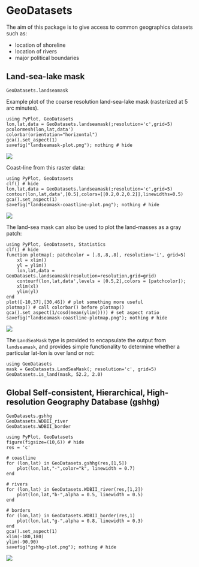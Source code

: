 # GeoDatasets

The aim of this package is to give access to common geographics datasets such as:
* location of shoreline
* location of rivers
* major political boundaries



## Land-sea-lake mask

```@docs
GeoDatasets.landseamask
```

Example plot of the coarse resolution land-sea-lake mask (rasterized at 5 arc minutes).

```@example
using PyPlot, GeoDatasets
lon,lat,data = GeoDatasets.landseamask(;resolution='c',grid=5)
pcolormesh(lon,lat,data')
colorbar(orientation="horizontal")
gca().set_aspect(1)
savefig("landseamask-plot.png"); nothing # hide
```

![](landseamask-plot.png)

Coast-line from this raster data:

```@example
using PyPlot, GeoDatasets
clf() # hide
lon,lat,data = GeoDatasets.landseamask(;resolution='c',grid=5)
contour(lon,lat,data',[0.5],colors=[[0.2,0.2,0.2]],linewidths=0.5)
gca().set_aspect(1)
savefig("landseamask-coastline-plot.png"); nothing # hide
```

![](landseamask-coastline-plot.png)

The land-sea mask can also be used to plot the land-masses as a gray patch:

```@example
using PyPlot, GeoDatasets, Statistics
clf() # hide
function plotmap(; patchcolor = [.8,.8,.8], resolution='i', grid=5)
    xl = xlim()
    yl = ylim()
    lon,lat,data = GeoDatasets.landseamask(resolution=resolution,grid=grid)
    contourf(lon,lat,data',levels = [0.5,2],colors = [patchcolor]);
    xlim(xl)
    ylim(yl)
end
plot([-10,37],[30,46]) # plot something more useful
plotmap() # call colorbar() before plotmap()
gca().set_aspect(1/cosd(mean(ylim()))) # set aspect ratio
savefig("landseamask-coastline-plotmap.png"); nothing # hide
```

![](landseamask-coastline-plotmap.png)

The `LandSeaMask` type is provided to encapsulate the output from `landseamask`, and
provides simple functionality to determine whether a particular lat-lon is over land or not:
```@example
using GeoDatasets
mask = GeoDatasets.LandSeaMask(; resolution='c', grid=5)
GeoDatasets.is_land(mask, 52.2, 2.0)
```

## Global Self-consistent, Hierarchical, High-resolution Geography Database (gshhg)


```@docs
GeoDatasets.gshhg
GeoDatasets.WDBII_river
GeoDatasets.WDBII_border
```

```@example
using PyPlot, GeoDatasets
figure(figsize=(10,6)) # hide
res = 'c'

# coastline
for (lon,lat) in GeoDatasets.gshhg(res,[1,5])
    plot(lon,lat,"-",color="k", linewidth = 0.7)
end

# rivers
for (lon,lat) in GeoDatasets.WDBII_river(res,[1,2])
    plot(lon,lat,"b-",alpha = 0.5, linewidth = 0.5)
end

# borders
for (lon,lat) in GeoDatasets.WDBII_border(res,1)
    plot(lon,lat,"g-",alpha = 0.8, linewidth = 0.3)
end
gca().set_aspect(1)
xlim(-180,180)
ylim(-90,90)
savefig("gshhg-plot.png"); nothing # hide
```

![](gshhg-plot.png)
